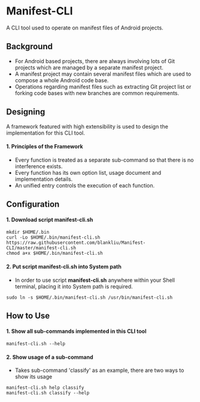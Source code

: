 # Manifest-CLI
A CLI tool used to operate on manifest files of Android projects.

## Background
- For Android based projects, there are always involving lots of Git projects which are managed by a separate manifest project.
- A manifest project may contain several manifest files which are used to compose a whole Android code base.
- Operations regarding manifest files such as extracting Git project list or forking code bases with new branches are common requirements.

## Designing
A framework featured with high extensibility is used to design the implementation for this CLI tool.

#### 1. Principles of the Framework

- Every function is treated as a separate sub-command so that there is no interference exists.
- Every function has its own option list, usage document and implementation details.
- An unified entry controls the execution of each function.

## Configuration

#### 1. Download script manifest-cli.sh

```shell
mkdir $HOME/.bin
curl -Lo $HOME/.bin/manifest-cli.sh https://raw.githubusercontent.com/blankliu/Manifest-CLI/master/manifest-cli.sh
chmod a+x $HOME/.bin/manifest-cli.sh
```

#### 2. Put script manifest-cli.sh into System path

- In order to use script **manifest-cli.sh** anywhere within your Shell terminal, placing it into System path is required.

```shell
sudo ln -s $HOME/.bin/manifest-cli.sh /usr/bin/manifest-cli.sh
```

## How to Use

#### 1. Show all sub-commands implemented in this CLI tool

```shell
manifest-cli.sh --help
```

#### 2. Show usage of a sub-command

- Takes sub-command 'classify' as an example, there are two ways to show its usage

```shell
manifest-cli.sh help classify
manifest-cli.sh classify --help
```
